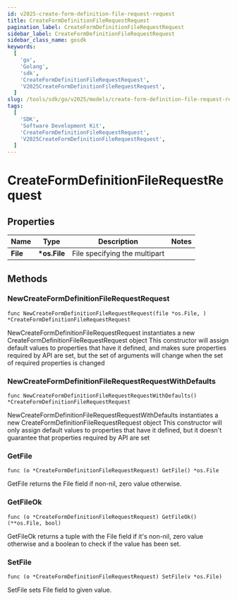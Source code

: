 ```yaml
---
id: v2025-create-form-definition-file-request-request
title: CreateFormDefinitionFileRequestRequest
pagination_label: CreateFormDefinitionFileRequestRequest
sidebar_label: CreateFormDefinitionFileRequestRequest
sidebar_class_name: gosdk
keywords:
  [
    'go',
    'Golang',
    'sdk',
    'CreateFormDefinitionFileRequestRequest',
    'V2025CreateFormDefinitionFileRequestRequest',
  ]
slug: /tools/sdk/go/v2025/models/create-form-definition-file-request-request
tags:
  [
    'SDK',
    'Software Development Kit',
    'CreateFormDefinitionFileRequestRequest',
    'V2025CreateFormDefinitionFileRequestRequest',
  ]
---
```


# CreateFormDefinitionFileRequestRequest

## Properties

| Name     | Type          | Description                   | Notes |
| -------- | ------------- | ----------------------------- | ----- |
| **File** | **\*os.File** | File specifying the multipart |

## Methods

### NewCreateFormDefinitionFileRequestRequest

`func NewCreateFormDefinitionFileRequestRequest(file *os.File, ) *CreateFormDefinitionFileRequestRequest`

NewCreateFormDefinitionFileRequestRequest instantiates a new CreateFormDefinitionFileRequestRequest object This constructor will assign default values to properties that have it defined, and makes sure properties required by API are set, but the set of arguments will change when the set of required properties is changed

### NewCreateFormDefinitionFileRequestRequestWithDefaults

`func NewCreateFormDefinitionFileRequestRequestWithDefaults() *CreateFormDefinitionFileRequestRequest`

NewCreateFormDefinitionFileRequestRequestWithDefaults instantiates a new CreateFormDefinitionFileRequestRequest object This constructor will only assign default values to properties that have it defined, but it doesn't guarantee that properties required by API are set

### GetFile

`func (o *CreateFormDefinitionFileRequestRequest) GetFile() *os.File`

GetFile returns the File field if non-nil, zero value otherwise.

### GetFileOk

`func (o *CreateFormDefinitionFileRequestRequest) GetFileOk() (**os.File, bool)`

GetFileOk returns a tuple with the File field if it's non-nil, zero value otherwise and a boolean to check if the value has been set.

### SetFile

`func (o *CreateFormDefinitionFileRequestRequest) SetFile(v *os.File)`

SetFile sets File field to given value.

